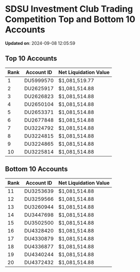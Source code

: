 # SDSU Investment Club Trading Competition Top and Bottom 10 Accounts

**Updated on**: 2024-09-08 12:05:59

## Top 10 Accounts
| Rank | Account ID | Net Liquidation Value |
|------|------------|----------------------|
| 1 | DU5999570 | $1,081,519.77 |
| 2 | DU2625917 | $1,081,514.88 |
| 3 | DU2626823 | $1,081,514.88 |
| 4 | DU2650104 | $1,081,514.88 |
| 5 | DU2653371 | $1,081,514.88 |
| 6 | DU2677848 | $1,081,514.88 |
| 7 | DU3224792 | $1,081,514.88 |
| 8 | DU3224815 | $1,081,514.88 |
| 9 | DU3224865 | $1,081,514.88 |
| 10 | DU3225814 | $1,081,514.88 |

## Bottom 10 Accounts
| Rank | Account ID | Net Liquidation Value |
|------|------------|----------------------|
| 11 | DU3253639 | $1,081,514.88 |
| 12 | DU3259566 | $1,081,514.88 |
| 13 | DU3260944 | $1,081,514.88 |
| 14 | DU3447698 | $1,081,514.88 |
| 15 | DU3502500 | $1,081,514.88 |
| 16 | DU4328420 | $1,081,514.88 |
| 17 | DU4330879 | $1,081,514.88 |
| 18 | DU4336877 | $1,081,514.88 |
| 19 | DU4340244 | $1,081,514.88 |
| 20 | DU4372432 | $1,081,514.88 |
